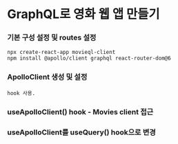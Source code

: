 # GraphQL로 영화 웹 앱 만들기

### 기본 구성 설정 및 routes 설정

    npx create-react-app movieql-client
    npm install @apollo/client graphql react-router-dom@6

### ApolloClient 생성 및 설정

    hook 사용.

### useApolloClient() hook - Movies client 접근

### useApolloClient를 useQuery() hook으로 변경
